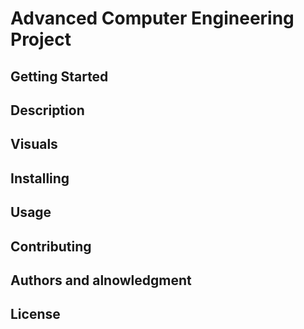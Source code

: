 # Advanced Computer Engineering Project

## Getting Started 

## Description

## Visuals

## Installing

## Usage

## Contributing

## Authors and alnowledgment

## License
